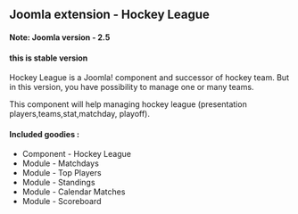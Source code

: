 ## Joomla extension - Hockey League

#### Note: Joomla version - 2.5

#### this is stable version 


Hockey League is a Joomla! component and successor of hockey team.
But in this version, you have possibility to manage one or many teams.

This component will help managing hockey league (presentation players,teams,stat,matchday, playoff). 


#### Included goodies :
   - Component - Hockey League
   - Module - Matchdays
   - Module - Top Players
   - Module - Standings
   - Module - Calendar Matches
   - Module - Scoreboard
